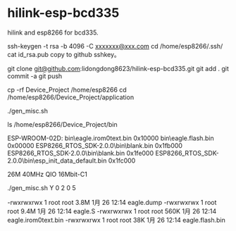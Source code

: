 # hilink-esp-bcd335
hilink and  esp8266  for bcd335.

ssh-keygen -t rsa -b 4096 -C xxxxxxx@xxx.com
cd /home/esp8266/.ssh/
cat id_rsa.pub
copy to github sshkey。


git clone git@github.com:lidongdong8623/hilink-esp-bcd335.git
git add .
git commit -a
git push


cp -rf Device_Project /home/esp8266
cd /home/esp8266/Device_Project/application

./gen_misc.sh

ls /home/esp8266/Device_Project/bin

ESP-WROOM-02D:
bin\eagle.irom0text.bin	                                0x10000
bin\eagle.flash.bin	                                0x00000
ESP8266_RTOS_SDK-2.0.0\bin\blank.bin	                0x1fb000
ESP8266_RTOS_SDK-2.0.0\bin\blank.bin	                0x1fe000
ESP8266_RTOS_SDK-2.0.0\bin\esp_init_data_default.bin	0x1fc000



26M
40MHz
QIO
16Mbit-C1

./gen_misc.sh
Y
0
2
0
5

-rwxrwxrwx 1 root root 3.8M  1月 26 12:14 eagle.dump
-rwxrwxrwx 1 root root 9.4M  1月 26 12:14 eagle.S
-rwxrwxrwx 1 root root 560K  1月 26 12:14 eagle.irom0text.bin
-rwxrwxrwx 1 root root  38K  1月 26 12:14 eagle.flash.bin

